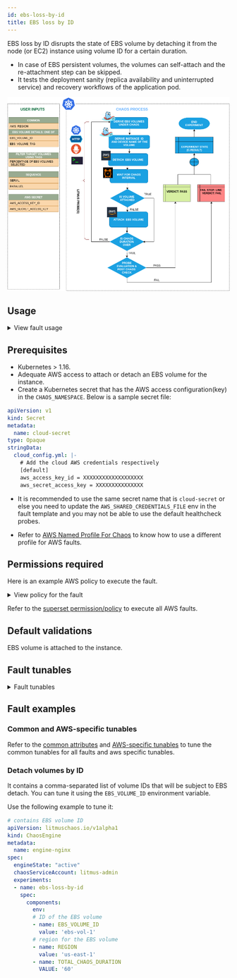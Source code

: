 ```yaml
---
id: ebs-loss-by-id
title: EBS loss by ID
---
```

EBS loss by ID disrupts the state of EBS volume by detaching it from the node (or EC2) instance using volume ID for a certain duration.
- In case of EBS persistent volumes, the volumes can self-attach and the re-attachment step can be skipped.
- It tests the deployment sanity (replica availability and uninterrupted service) and recovery workflows of the application pod.

![EBS Loss By ID](./static/images/ebs-loss.png)

## Usage

<details>
<summary>View fault usage</summary>
<div>
It tests the deployment sanity (replica availability and uninterrupted service) and recovery workflows of the application pod.
</div>
</details>

## Prerequisites

- Kubernetes > 1.16.
- Adequate AWS access to attach or detach an EBS volume for the instance. 
- Create a Kubernetes secret that has the AWS access configuration(key) in the `CHAOS_NAMESPACE`. Below is a sample secret file:
```yaml
apiVersion: v1
kind: Secret
metadata:
  name: cloud-secret
type: Opaque
stringData:
  cloud_config.yml: |-
    # Add the cloud AWS credentials respectively
    [default]
    aws_access_key_id = XXXXXXXXXXXXXXXXXXX
    aws_secret_access_key = XXXXXXXXXXXXXXX
```
- It is recommended to use the same secret name that is `cloud-secret` or else you need to update the `AWS_SHARED_CREDENTIALS_FILE` env in the fault template and you may not be able to use the default healthcheck probes.

- Refer to [AWS Named Profile For Chaos](./security/aws-switch-profile.md) to know how to use a different profile for AWS faults.

## Permissions required

Here is an example AWS policy to execute the fault.

<details>
<summary>View policy for the fault</summary>

```json
{
    "Version": "2012-10-17",
    "Statement": [
        {
            "Effect": "Allow",
            "Action": [
                "ec2:AttachVolume",
                "ec2:DetachVolume"
            ],
            "Resource": "*"
        },
        {
            "Effect": "Allow",
            "Action": "ec2:DescribeVolumes",
            "Resource": "*"
        },
        {
            "Effect": "Allow",
            "Action": [
                "ec2:DescribeInstanceStatus",
                "ec2:DescribeInstances"
            ],
            "Resource": "*"
        }
    ]
}
```
</details>

Refer to the [superset permission/policy](./security/policy-for-all-aws-faults.md) to execute all AWS faults.


## Default validations

EBS volume is attached to the instance.

## Fault tunables

<details>
    <summary>Fault tunables</summary>
    <h2>Mandatory fields</h2>
    <table>
      <tr>
        <th> Variables </th>
        <th> Description </th>
        <th> Notes </th>
      </tr>
      <tr>
        <td> EBS_VOLUME_ID </td>
        <td> Comma-separated list of volume IDs subject to EBS detach. </td>
        <td> For example, <code>ebs-vol-1,ebs-vol-2</code>. </td>
      </tr>
      <tr>
        <td> REGION </td>
        <td> Region name for the target volumes.</td>
        <td> For example, <code>us-east-1</code>. </td>
      </tr>
    </table>
    <h2>Optional fields</h2>
    <table>
      <tr>
        <th> Variables </th>
        <th> Description </th>
        <th> Notes </th>
      </tr>
      <tr>
        <td> TOTAL_CHAOS_DURATION </td>
        <td> Duration that you specify, through which chaos is injected into the target resource (in seconds). </td>
        <td> Defaults to 30s. </td>
      </tr>
      <tr>
        <td> CHAOS_INTERVAL </td>
        <td> Time interval between the attachment and detachment of the volumes (in seconds). </td>
        <td> Defaults to 30s. </td>
      </tr>
      <tr>
        <td> SEQUENCE </td>
        <td> Sequence of chaos execution for multiple volumes.</td>
        <td> Defaults to parallel. Supports serial sequence as well. </td>
      </tr>
      <tr>
        <td> RAMP_TIME </td>
        <td> Period to wait before and after injecting chaos (in seconds). </td>
        <td> For example, 30s. </td>
      </tr>
    </table>
</details>

## Fault examples

### Common and AWS-specific tunables

Refer to the [common attributes](../common-tunables-for-all-faults) and [AWS-specific tunables](./aws-fault-tunables) to tune the common tunables for all faults and aws specific tunables.

### Detach volumes by ID

It contains a comma-separated list of volume IDs that will be subject to EBS detach. You can tune it using the `EBS_VOLUME_ID` environment variable.

Use the following example to tune it:

[embedmd]:# (./static/manifests/ebs-loss-by-id/ebs-volume-id.yaml yaml)
```yaml
# contains EBS volume ID 
apiVersion: litmuschaos.io/v1alpha1
kind: ChaosEngine
metadata:
  name: engine-nginx
spec:
  engineState: "active"
  chaosServiceAccount: litmus-admin
  experiments:
  - name: ebs-loss-by-id
    spec:
      components:
        env:
        # ID of the EBS volume
        - name: EBS_VOLUME_ID
          value: 'ebs-vol-1'
        # region for the EBS volume
        - name: REGION
          value: 'us-east-1'
        - name: TOTAL_CHAOS_DURATION
          VALUE: '60'
```